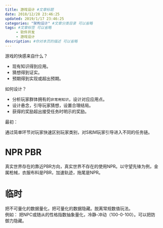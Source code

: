 ```yaml
---
title: 游戏设计 #文章标题
date: 2018/12/28 23:46:25
updated: 2019/1/17 23:46:25
categories: "架构设计" #文章分类目录 可以省略
tags: #文章标签 可以省略
     - 软件开发
     - 游戏设计
description: #你对本页的描述 可以省略
---
```


游戏的快感来自什么？

- 现有知识得到应用。
- 猜想得到证实。
- 预期得到实现或超出预期。


如何设计？

+ 分析玩家群体拥有的`非常用知识`，设计对应应用点。
+ 设计悬念，引导玩家猜想，设置合理结局。
+ 获得的奖励超出接受任务时明示的奖励。

最初：

通过简单环节对玩家快速区别玩家类别，对S和M玩家引导进入不同的任务链。

# NPR PBR

真实世界存在的靠近PBR方向，真实世界不存在的使用NPR。以守望先锋为例，金属枪械，衣服布料是PBR，加速轨迹，拖尾是NPR。

# 临时
把不可量化的数据量化，把可量化的数据隐藏。脱离常规数值玩法。  
例如： 把NPC或随从的性格指数抽象量化，冷静-冲动（100-0-100）。可以把防御力隐藏。